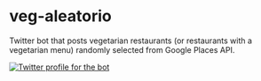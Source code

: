# veg-aleatorio
Twitter bot that posts vegetarian restaurants (or restaurants with a vegetarian menu) randomly selected from Google Places API.

[![Twitter profile for the bot](https://img.shields.io/badge/Twitter-1DA1F2?style=for-the-badge&logo=twitter&logoColor=white
 "Twitter profile for the bot")](https://twitter.com/VegAleatorio)

